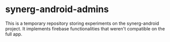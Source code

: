 # synerg-android-admins
This is a temporary repository storing experiments on the synerg-android project. It implements firebase functionalities that weren't compatible on the full app.
